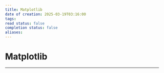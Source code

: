 ```yaml
---
title: Matplotlib
date of creation: 2025-03-19T03:16:00
tags: 
read status: false
completion status: false
aliases:
---
```

# Matplotlib
---
